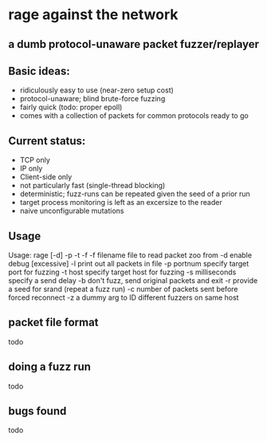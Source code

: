 rage against the network
========================

a dumb protocol-unaware packet fuzzer/replayer
----------------------------------------------

## Basic ideas:
* ridiculously easy to use (near-zero setup cost)
* protocol-unaware; blind brute-force fuzzing
* fairly quick (todo: proper epoll)
* comes with a collection of packets for common protocols ready to go

## Current status:
* TCP only
* IP only
* Client-side only
* not particularly fast (single-thread blocking)
* deterministic; fuzz-runs can be repeated given the seed of a prior run
* target process monitoring is left as an excersize to the reader
* naive unconfigurable mutations

## Usage
Usage: rage [-d] -p <port> -t <target> -f <filename>
        -f filename      file to read packet zoo from
        -d               enable debug [excessive]
        -l               print out all packets in file
        -p portnum       specify target port for fuzzing
        -t host          specify target host for fuzzing
        -s milliseconds  specify a send delay 
        -b               don't fuzz, send original packets and exit 
        -r               provide a seed for srand (repeat a fuzz run)
        -c               number of packets sent before forced reconnect
        -z               a dummy arg to ID different fuzzers on same host


## packet file format
todo

## doing a fuzz run
todo

## bugs found
todo
